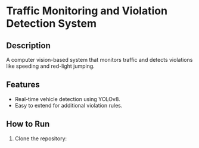 # Traffic Monitoring and Violation Detection System

## Description
A computer vision-based system that monitors traffic and detects violations like speeding and red-light jumping.

## Features
- Real-time vehicle detection using YOLOv8.
- Easy to extend for additional violation rules.

## How to Run
1. Clone the repository:

